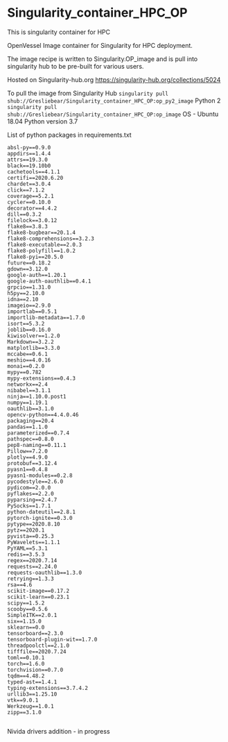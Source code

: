 # Singularity_container_HPC_OP
This is singularity container for HPC 


OpenVessel Image container for Singularity for HPC deployment. 

The image recipe is written to Singularity.OP_image and is pull into singularity hub to be pre-built
for various users. 

Hosted on Singularity-hub.org
https://singularity-hub.org/collections/5024

To pull the image from Singularity Hub
```singularity pull shub://Gresliebear/Singularity_container_HPC_OP:op_py2_image```
Python 2
```singularity pull shub://Gresliebear/Singularity_container_HPC_OP:op_image```
OS - Ubuntu 18.04 
Python version 3.7 

List of python packages in requirements.txt
```
absl-py==0.9.0
appdirs==1.4.4
attrs==19.3.0
black==19.10b0
cachetools==4.1.1
certifi==2020.6.20
chardet==3.0.4
click==7.1.2
coverage==5.2.1
cycler==0.10.0
decorator==4.4.2
dill==0.3.2
filelock==3.0.12
flake8==3.8.3
flake8-bugbear==20.1.4
flake8-comprehensions==3.2.3
flake8-executable==2.0.3
flake8-polyfill==1.0.2
flake8-pyi==20.5.0
future==0.18.2
gdown==3.12.0
google-auth==1.20.1
google-auth-oauthlib==0.4.1
grpcio==1.31.0
h5py==2.10.0
idna==2.10
imageio==2.9.0
importlab==0.5.1
importlib-metadata==1.7.0
isort==5.3.2
joblib==0.16.0
kiwisolver==1.2.0
Markdown==3.2.2
matplotlib==3.3.0
mccabe==0.6.1
meshio==4.0.16
monai==0.2.0
mypy==0.782
mypy-extensions==0.4.3
networkx==2.4
nibabel==3.1.1
ninja==1.10.0.post1
numpy==1.19.1
oauthlib==3.1.0
opencv-python==4.4.0.46
packaging==20.4
pandas==1.1.0
parameterized==0.7.4
pathspec==0.8.0
pep8-naming==0.11.1
Pillow==7.2.0
plotly==4.9.0
protobuf==3.12.4
pyasn1==0.4.8
pyasn1-modules==0.2.8
pycodestyle==2.6.0
pydicom==2.0.0
pyflakes==2.2.0
pyparsing==2.4.7
PySocks==1.7.1
python-dateutil==2.8.1
pytorch-ignite==0.3.0
pytype==2020.8.10
pytz==2020.1
pyvista==0.25.3
PyWavelets==1.1.1
PyYAML==5.3.1
redis==3.5.3
regex==2020.7.14
requests==2.24.0
requests-oauthlib==1.3.0
retrying==1.3.3
rsa==4.6
scikit-image==0.17.2
scikit-learn==0.23.1
scipy==1.5.2
scooby==0.5.6
SimpleITK==2.0.1
six==1.15.0
sklearn==0.0
tensorboard==2.3.0
tensorboard-plugin-wit==1.7.0
threadpoolctl==2.1.0
tifffile==2020.7.24
toml==0.10.1
torch==1.6.0
torchvision==0.7.0
tqdm==4.48.2
typed-ast==1.4.1
typing-extensions==3.7.4.2
urllib3==1.25.10
vtk==9.0.1
Werkzeug==1.0.1
zipp==3.1.0
 
```

Nivida drivers addition - in progress
